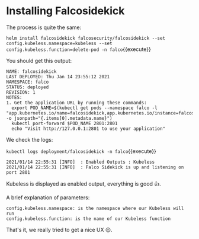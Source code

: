 # Installing Falcosidekick

The process is quite the same:

`helm install falcosidekick falcosecurity/falcosidekick --set config.kubeless.namespace=kubeless --set config.kubeless.function=delete-pod -n falco`{{execute}}

You should get this output:

```
NAME: falcosidekick
LAST DEPLOYED: Thu Jan 14 23:55:12 2021
NAMESPACE: falco
STATUS: deployed
REVISION: 1
NOTES:
1. Get the application URL by running these commands:
  export POD_NAME=$(kubectl get pods --namespace falco -l "app.kubernetes.io/name=falcosidekick,app.kubernetes.io/instance=falcosidekick" -o jsonpath="{.items[0].metadata.name}")
  kubectl port-forward $POD_NAME 2801:2801
  echo "Visit http://127.0.0.1:2801 to use your application"
```

We check the logs:

`kubectl logs deployment/falcosidekick -n falco`{{execute}}

```
2021/01/14 22:55:31 [INFO]  : Enabled Outputs : Kubeless 
2021/01/14 22:55:31 [INFO]  : Falco Sidekick is up and listening on port 2801
```

Kubeless is displayed as enabled output, everything is good 👍.

A brief explanation of parameters:

```
config.kubeless.namespace: is the namespace where our Kubeless will run
config.kubeless.function: is the name of our Kubeless function
```

That's it, we really tried to get a nice UX 😉.